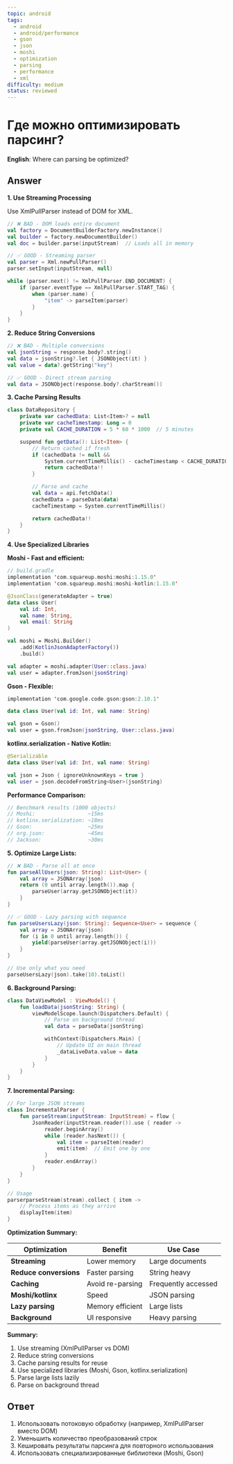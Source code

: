 ```yaml
---
topic: android
tags:
  - android
  - android/performance
  - gson
  - json
  - moshi
  - optimization
  - parsing
  - performance
  - xml
difficulty: medium
status: reviewed
---
```


# Где можно оптимизировать парсинг?

**English**: Where can parsing be optimized?

## Answer

**1. Use Streaming Processing**

Use XmlPullParser instead of DOM for XML.

```kotlin
// ❌ BAD - DOM loads entire document
val factory = DocumentBuilderFactory.newInstance()
val builder = factory.newDocumentBuilder()
val doc = builder.parse(inputStream)  // Loads all in memory

// ✅ GOOD - Streaming parser
val parser = Xml.newPullParser()
parser.setInput(inputStream, null)

while (parser.next() != XmlPullParser.END_DOCUMENT) {
    if (parser.eventType == XmlPullParser.START_TAG) {
        when (parser.name) {
            "item" -> parseItem(parser)
        }
    }
}
```

**2. Reduce String Conversions**

```kotlin
// ❌ BAD - Multiple conversions
val jsonString = response.body?.string()
val data = jsonString?.let { JSONObject(it) }
val value = data?.getString("key")

// ✅ GOOD - Direct stream parsing
val data = JSONObject(response.body?.charStream())
```

**3. Cache Parsing Results**

```kotlin
class DataRepository {
    private var cachedData: List<Item>? = null
    private var cacheTimestamp: Long = 0
    private val CACHE_DURATION = 5 * 60 * 1000  // 5 minutes

    suspend fun getData(): List<Item> {
        // Return cached if fresh
        if (cachedData != null &&
            System.currentTimeMillis() - cacheTimestamp < CACHE_DURATION) {
            return cachedData!!
        }

        // Parse and cache
        val data = api.fetchData()
        cachedData = parseData(data)
        cacheTimestamp = System.currentTimeMillis()

        return cachedData!!
    }
}
```

**4. Use Specialized Libraries**

**Moshi - Fast and efficient:**

```kotlin
// build.gradle
implementation 'com.squareup.moshi:moshi:1.15.0'
implementation 'com.squareup.moshi:moshi-kotlin:1.15.0'

@JsonClass(generateAdapter = true)
data class User(
    val id: Int,
    val name: String,
    val email: String
)

val moshi = Moshi.Builder()
    .add(KotlinJsonAdapterFactory())
    .build()

val adapter = moshi.adapter(User::class.java)
val user = adapter.fromJson(jsonString)
```

**Gson - Flexible:**

```kotlin
implementation 'com.google.code.gson:gson:2.10.1'

data class User(val id: Int, val name: String)

val gson = Gson()
val user = gson.fromJson(jsonString, User::class.java)
```

**kotlinx.serialization - Native Kotlin:**

```kotlin
@Serializable
data class User(val id: Int, val name: String)

val json = Json { ignoreUnknownKeys = true }
val user = json.decodeFromString<User>(jsonString)
```

**Performance Comparison:**

```kotlin
// Benchmark results (1000 objects)
// Moshi:                 ~15ms
// kotlinx.serialization: ~18ms
// Gson:                  ~25ms
// org.json:              ~45ms
// Jackson:               ~30ms
```

**5. Optimize Large Lists:**

```kotlin
// ❌ BAD - Parse all at once
fun parseAllUsers(json: String): List<User> {
    val array = JSONArray(json)
    return (0 until array.length()).map {
        parseUser(array.getJSONObject(it))
    }
}

// ✅ GOOD - Lazy parsing with sequence
fun parseUsersLazy(json: String): Sequence<User> = sequence {
    val array = JSONArray(json)
    for (i in 0 until array.length()) {
        yield(parseUser(array.getJSONObject(i)))
    }
}

// Use only what you need
parseUsersLazy(json).take(10).toList()
```

**6. Background Parsing:**

```kotlin
class DataViewModel : ViewModel() {
    fun loadData(jsonString: String) {
        viewModelScope.launch(Dispatchers.Default) {
            // Parse on background thread
            val data = parseData(jsonString)

            withContext(Dispatchers.Main) {
                // Update UI on main thread
                _dataLiveData.value = data
            }
        }
    }
}
```

**7. Incremental Parsing:**

```kotlin
// For large JSON streams
class IncrementalParser {
    fun parseStream(inputStream: InputStream) = flow {
        JsonReader(inputStream.reader()).use { reader ->
            reader.beginArray()
            while (reader.hasNext()) {
                val item = parseItem(reader)
                emit(item)  // Emit one by one
            }
            reader.endArray()
        }
    }
}

// Usage
parserparseStream(stream).collect { item ->
    // Process items as they arrive
    displayItem(item)
}
```

**Optimization Summary:**

| Optimization | Benefit | Use Case |
|--------------|---------|----------|
| **Streaming** | Lower memory | Large documents |
| **Reduce conversions** | Faster parsing | String heavy |
| **Caching** | Avoid re-parsing | Frequently accessed |
| **Moshi/kotlinx** | Speed | JSON parsing |
| **Lazy parsing** | Memory efficient | Large lists |
| **Background** | UI responsive | Heavy parsing |

**Summary:**

1. Use streaming (XmlPullParser vs DOM)
2. Reduce string conversions
3. Cache parsing results for reuse
4. Use specialized libraries (Moshi, Gson, kotlinx.serialization)
5. Parse large lists lazily
6. Parse on background thread

## Ответ

1. Использовать потоковую обработку (например, XmlPullParser вместо DOM)
2. Уменьшить количество преобразований строк
3. Кешировать результаты парсинга для повторного использования
4. Использовать специализированные библиотеки (Moshi, Gson)

